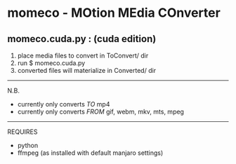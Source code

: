 # momeco - MOtion MEdia COnverter

momeco.cuda.py : (cuda edition)
---------

1. place media files to convert in ToConvert/ dir
2. run $ momeco.cuda.py
3. converted files will materialize in Converted/ dir
---------
N.B.
* currently only converts _TO_ mp4
* currently only converts _FROM_ gif, webm, mkv, mts, mpeg
---------
REQUIRES
* python
* ffmpeg (as installed with default manjaro settings)
